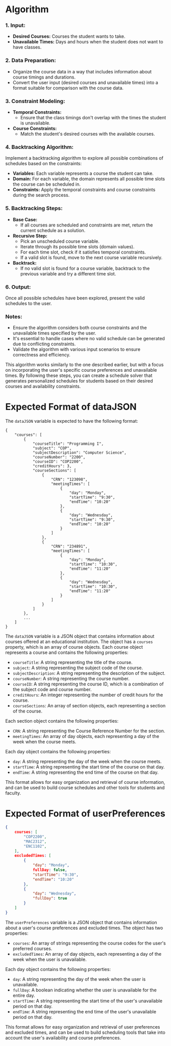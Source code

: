 # Algorithm

### 1. **Input:**

- **Desired Courses:** Courses the student wants to take.
- **Unavailable Times:** Days and hours when the student does not want to have classes.

### 2. **Data Preparation:**

- Organize the course data in a way that includes information about course timings and durations.
- Convert the user input (desired courses and unavailable times) into a format suitable for comparison with the course data.

### 3. **Constraint Modeling:**

- **Temporal Constraints:**
  - Ensure that the class timings don't overlap with the times the student is unavailable.
- **Course Constraints:**
  - Match the student's desired courses with the available courses.

### 4. **Backtracking Algorithm:**

Implement a backtracking algorithm to explore all possible combinations of schedules based on the constraints:

- **Variables:** Each variable represents a course the student can take.
- **Domain:** For each variable, the domain represents all possible time slots the course can be scheduled in.
- **Constraints:** Apply the temporal constraints and course constraints during the search process.

### 5. **Backtracking Steps:**

- **Base Case:**
  - If all courses are scheduled and constraints are met, return the current schedule as a solution.
- **Recursive Step:**
  - Pick an unscheduled course variable.
  - Iterate through its possible time slots (domain values).
  - For each time slot, check if it satisfies temporal constraints.
  - If a valid slot is found, move to the next course variable recursively.
- **Backtrack:**
  - If no valid slot is found for a course variable, backtrack to the previous variable and try a different time slot.

### 6. **Output:**

Once all possible schedules have been explored, present the valid schedules to the user.

### Notes:

- Ensure the algorithm considers both course constraints and the unavailable times specified by the user.
- It's essential to handle cases where no valid schedule can be generated due to conflicting constraints.
- Validate the algorithm with various input scenarios to ensure correctness and efficiency.

This algorithm works similarly to the one described earlier, but with a focus on incorporating the user's specific course preferences and unavailable times. By following these steps, you can create a schedule solver that generates personalized schedules for students based on their desired courses and availability constraints.

# Expected Format of dataJSON

The `dataJSON` variable is expected to have the following format:

```
{
    "courses": [
        {
            "courseTitle": "Programming I",
            "subject": "COP",
            "subjectDescription": "Computer Science",
            "courseNumber": "2200",
            "courseID": "COP2200",
            "creditHours": 3,
            "courseSections": [
                {
                    "CRN": "123098",
                    "meetingTimes": [
                        {
                            "day": "Monday",
                            "startTime": "9:30",
                            "endTime": "10:20"
                        },
                        {
                            "day": "Wednesday",
                            "startTime": "9:30",
                            "endTime": "10:20"
                        }
                    ]
                },
                {
                    "CRN": "234891",
                    "meetingTimes": [
                        {
                            "day": "Monday",
                            "startTime": "10:30",
                            "endTime": "11:20"
                        },
                        {
                            "day": "Wednesday",
                            "startTime": "10:30",
                            "endTime": "11:20"
                        }
                    ]
                }
            ]
        },
        ...
    ]
}
```

The `dataJSON` variable is a JSON object that contains information about courses offered at an educational institution. The object has a `courses` property, which is an array of course objects. Each course object represents a course and contains the following properties:

- `courseTitle`: A string representing the title of the course.
- `subject`: A string representing the subject code of the course.
- `subjectDescription`: A string representing the description of the subject.
- `courseNumber`: A string representing the course number.
- `courseID`: A string representing the course ID, which is a combination of the subject code and course number.
- `creditHours`: An integer representing the number of credit hours for the course.
- `courseSections`: An array of section objects, each representing a section of the course.

Each section object contains the following properties:

- `CRN`: A string representing the Course Reference Number for the section.
- `meetingTimes`: An array of day objects, each representing a day of the week when the course meets.

Each day object contains the following properties:

- `day`: A string representing the day of the week when the course meets.
- `startTime`: A string representing the start time of the course on that day.
- `endTime`: A string representing the end time of the course on that day.

This format allows for easy organization and retrieval of course information, and can be used to build course schedules and other tools for students and faculty.


# Expected Format of userPreferences
```json
{
    courses: [
        "COP2200",
        "MAC2312",
        "ENC1102",
    ],
    excludedTimes: [
        {
            "day": "Monday",
            fullDay: false,
            "startTime": "9:30",
            "endTime": "10:20"
        },
        {
            "day": "Wednesday",
            "fullDay": true
        }
    ]
}
```

The `userPreferences` variable is a JSON object that contains information about a user's course preferences and excluded times. The object has two properties:

- `courses`: An array of strings representing the course codes for the user's preferred courses.
- `excludedTimes`: An array of day objects, each representing a day of the week when the user is unavailable.

Each day object contains the following properties:

- `day`: A string representing the day of the week when the user is unavailable.
- `fullDay`: A boolean indicating whether the user is unavailable for the entire day.
- `startTime`: A string representing the start time of the user's unavailable period on that day.
- `endTime`: A string representing the end time of the user's unavailable period on that day.

This format allows for easy organization and retrieval of user preferences and excluded times, and can be used to build scheduling tools that take into account the user's availability and course preferences.